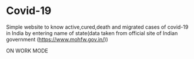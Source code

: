 # Covid-19
Simple website to know active,cured,death and migrated cases of covid-19 in India by entering name of state(data taken from official site of Indian government
(https://www.mohfw.gov.in/))


ON WORK MODE
